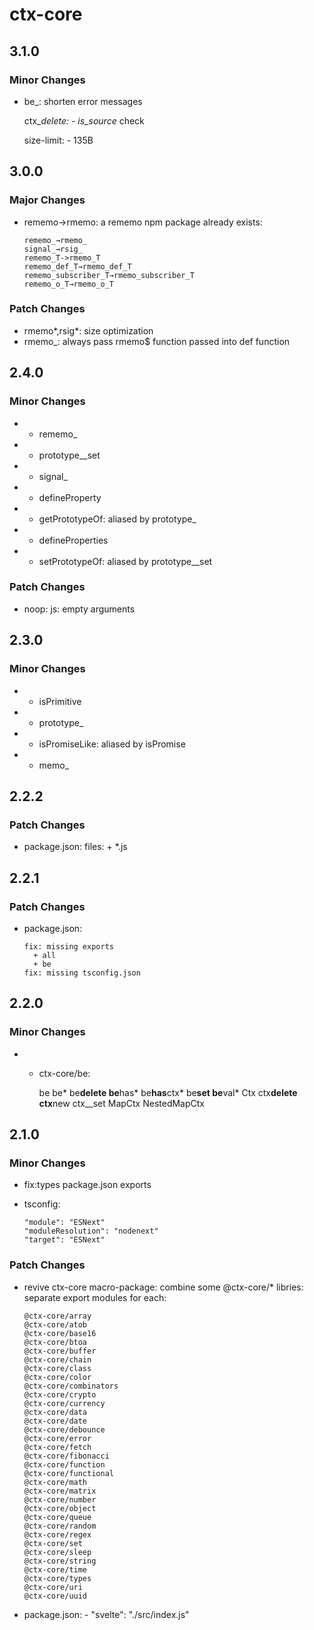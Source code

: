 # ctx-core

## 3.1.0

### Minor Changes

- be\_: shorten error messages

  ctx\__delete: - is_source_ check

  size-limit: - 135B

## 3.0.0

### Major Changes

- rememo→rmemo: a rememo npm package already exists:

      rememo_→rmemo_
      signal_→rsig_
      rememo_T->rmemo_T
      rememo_def_T→rmemo_def_T
      rememo_subscriber_T→rmemo_subscriber_T
      rememo_o_T→rmemo_o_T

### Patch Changes

- rmemo*,rsig*: size optimization
- rmemo\_: always pass rmemo$ function passed into def function

## 2.4.0

### Minor Changes

- - rememo\_
- - prototype\_\_set
- - signal\_
- - defineProperty
- - getPrototypeOf: aliased by prototype\_
- - defineProperties
- - setPrototypeOf: aliased by prototype\_\_set

### Patch Changes

- noop: js: empty arguments

## 2.3.0

### Minor Changes

- - isPrimitive
- - prototype\_
- - isPromiseLike: aliased by isPromise
- - memo\_

## 2.2.2

### Patch Changes

- package.json: files: + \*.js

## 2.2.1

### Patch Changes

- package.json:

      fix: missing exports
      	+ all
      	+ be
      fix: missing tsconfig.json

## 2.2.0

### Minor Changes

- - ctx-core/be:

    be
    be*
    be**delete
    be**has*
    be**has**ctx*
    be**set
    be**val*
    Ctx
    ctx**delete
    ctx**new
    ctx\_\_set
    MapCtx
    NestedMapCtx

## 2.1.0

### Minor Changes

- fix:types package.json exports
- tsconfig:

      "module": "ESNext"
      "moduleResolution": "nodenext"
      "target": "ESNext"

### Patch Changes

- revive ctx-core macro-package: combine some @ctx-core/\* libries: separate export modules for each:

      @ctx-core/array
      @ctx-core/atob
      @ctx-core/base16
      @ctx-core/btoa
      @ctx-core/buffer
      @ctx-core/chain
      @ctx-core/class
      @ctx-core/color
      @ctx-core/combinators
      @ctx-core/crypto
      @ctx-core/currency
      @ctx-core/data
      @ctx-core/date
      @ctx-core/debounce
      @ctx-core/error
      @ctx-core/fetch
      @ctx-core/fibonacci
      @ctx-core/function
      @ctx-core/functional
      @ctx-core/math
      @ctx-core/matrix
      @ctx-core/number
      @ctx-core/object
      @ctx-core/queue
      @ctx-core/random
      @ctx-core/regex
      @ctx-core/set
      @ctx-core/sleep
      @ctx-core/string
      @ctx-core/time
      @ctx-core/types
      @ctx-core/uri
      @ctx-core/uuid

- package.json: - "svelte": "./src/index.js"
